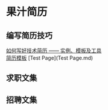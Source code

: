 # 果汁简历

## 编写简历技巧
[如何写好技术简历 —— 实例、模板及工具](如何写好技术简历%20——%20实例、模板及工具)  
[简历模板](简历模板.md)
[Test Page](Test Page.md)

## 求职文集

## 招聘文集
